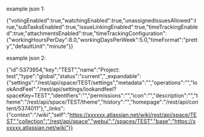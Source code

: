 example json 1:

{"votingEnabled":true,"watchingEnabled":true,"unassignedIssuesAllowed":true,"subTasksEnabled":true,"issueLinkingEnabled":true,"timeTrackingEnabled":true,"attachmentsEnabled":true,"timeTrackingConfiguration":{"workingHoursPerDay":8.0,"workingDaysPerWeek":5.0,"timeFormat":"pretty","defaultUnit":"minute"}}

example json 2:

{"id":5373954,"key":"TEST","name":"Project: test","type":"global","status":"current","_expandable":{"settings":"/rest/api/space/TEST/settings","metadata":"","operations":"","lookAndFeel":"/rest/api/settings/lookandfeel?spaceKey=TEST","identifiers":"","permissions":"","icon":"","description":"","theme":"/rest/api/space/TEST/theme","history":"","homepage":"/rest/api/content/5374011"},"_links":{"context":"/wiki","self":"https://xxxxxx.atlassian.net/wiki/rest/api/space/TEST","collection":"/rest/api/space","webui":"/spaces/TEST","base":"https://xxxxxx.atlassian.net/wiki"}}